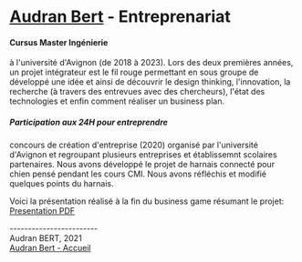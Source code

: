 # [Audran Bert](index.md) - Entreprenariat

#### Cursus Master Ingénierie
à l'université d'Avignon (de 2018 à 2023). Lors des deux premières années, un projet intégrateur est le fil rouge permettant en sous groupe de développé une idée et ainsi de découvrir le design thinking, l'innovation, la recherche (à travers des entrevues avec des chercheurs), l'état des technologies et enfin comment réaliser un business plan.

##### Participation aux 24H pour entreprendre
concours de création d'entreprise (2020) organisé par l'université d'Avignon et regroupant plusieurs entreprises et établissemnt scolaires partenaires.
Nous avons développé le projet de harnais connecté pour chien pensé pendant les cours CMI. Nous avons réfléchis et modifié quelques points du harnais.

Voici la présentation réalisé à la fin du business game résumant le projet:
<a href="Fichiers/Entreprise/SILA_Presentation_Projet_24H.pdf">Presentation PDF</a>

------------------------ \
Audran BERT, 2021 \
[Audran Bert - Accueil](index.md)
